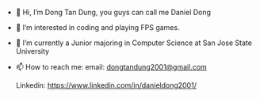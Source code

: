 - 👋 Hi, I’m Dong Tan Dung, you guys can call me Daniel Dong
- 👀 I’m interested in coding and playing FPS games.
- 🌱 I’m currently a Junior majoring in Computer Science at San Jose State University
- 📫 How to reach me:
  email: dongtandung2001@gmail.com
  
  Linkedin: https://www.linkedin.com/in/danieldong2001/


<!---
dongtandung2001/dongtandung2001 is a ✨ special ✨ repository because its `README.md` (this file) appears on your GitHub profile.
You can click the Preview link to take a look at your changes.
--->
